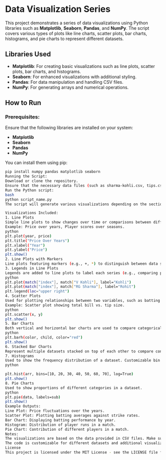 # Data Visualization Series

This project demonstrates a series of data visualizations using Python libraries such as **Matplotlib**, **Seaborn**, **Pandas**, and **NumPy**. The script covers various types of plots like line charts, scatter plots, bar charts, histograms, and pie charts to represent different datasets.

## Libraries Used
- **Matplotlib**: For creating basic visualizations such as line plots, scatter plots, bar charts, and histograms.
- **Seaborn**: For enhanced visualizations with additional styling.
- **Pandas**: For data manipulation and handling CSV files.
- **NumPy**: For generating arrays and numerical operations.

## How to Run
### Prerequisites:
Ensure that the following libraries are installed on your system:
- **Matplotlib**
- **Seaborn**
- **Pandas**
- **NumPy**

You can install them using pip:
```bash
pip install numpy pandas matplotlib seaborn
Running the Script:
Download or clone the repository.
Ensure that the necessary data files (such as sharma-kohli.csv, tips.csv, etc.) are present in the same directory as the script.
Run the Python script:
bash
python script_name.py
The script will generate various visualizations depending on the section of code you choose to run.

Visualizations Included:
1. Line Plots
Simple line plots to show changes over time or comparisons between different data series.
Example: Price over years, Player scores over seasons.
python
plt.plot(year, price)
plt.title("Price Over Years")
plt.xlabel("Year")
plt.ylabel("Price")
plt.show()
2. Line Plots with Markers
Line plots featuring markers (e.g., +, *) to distinguish between data series.
3. Legends in Line Plots
Legends are added to line plots to label each series (e.g., comparing player scores).
python
plt.plot(match["index"], match["V Kohli"], label="Kohli")
plt.plot(match["index"], match["RG Sharma"], label="Rohit")
plt.legend(loc="upper right")
4. Scatter Plots
Used for plotting relationships between two variables, such as batting average and strike rate.
Example: Scatter plot showing total bill vs. tip size.
python
plt.scatter(x, y)
plt.show()
5. Bar Charts
Both vertical and horizontal bar charts are used to compare categorical data.
python
plt.barh(color, child, color="red")
plt.show()
6. Stacked Bar Charts
Represent multiple datasets stacked on top of each other to compare contributions to a whole.
7. Histograms
Used to show the frequency distribution of a dataset. Customizable bin ranges and log scaling.
python

plt.hist(arr, bins=[10, 20, 30, 40, 50, 60, 70], log=True)
plt.show()
8. Pie Charts
Used to show proportions of different categories in a dataset.
python
plt.pie(data, labels=sub)
plt.show()
Example Outputs:
Line Plot: Price fluctuations over the years.
Scatter Plot: Plotting batting averages against strike rates.
Bar Chart: Displaying batting performance by year.
Histogram: Distribution of player runs in a match.
Pie Chart: Contribution of different players in a match.
Notes:
The visualizations are based on the data provided in CSV files. Make sure to update the file paths as necessary.
The code is customizable for different datasets and additional visualizations can be added.
License
This project is licensed under the MIT License - see the LICENSE file for details.
